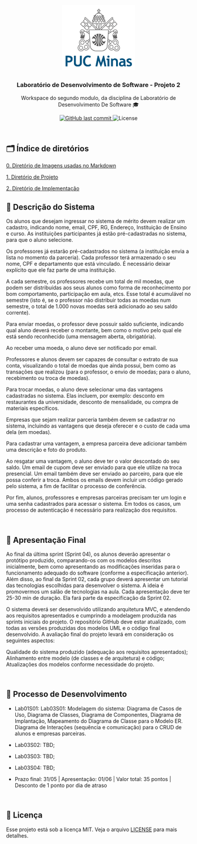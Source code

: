 <h1 align="center">
    <img alt="PUC" src=".github/logoPUC.png" width="200px" />
</h1>

<h3 align="center">
  Laboratório de Desenvolvimento de Software - Projeto 2
</h3>

<p align="center">Workspace do segundo modulo, da disciplina de Laboratório de Desenvolvimento De Software 🎓</p>

<p align="center">
  <a href="https://github.com/lucasABLima/LDS-Lab03/commits/main">
    <img alt="GitHub last commit" src="https://img.shields.io/github/last-commit/lucasABLima/LDS-Lab03">
  </a>

  <img alt="License" src="https://img.shields.io/badge/license-MIT-%2304D361">	
	
</p>
<br/>

## :card_index_dividers: Índice de diretórios

[0. Diretório de Imagens usadas no Markdown](https://github.com/guilhermejulio/LDS-Lab02/tree/main/.github)

[1. Diretório de Projeto ](https://github.com/guilhermejulio/LDS-Lab02/tree/main/projects)

[2. Diretório de Implementação ](https://github.com/guilhermejulio/LDS-Lab02/tree/main/implementation)

## 🚀 Descrição do Sistema

<p align="center">

Os alunos que desejam ingressar no sistema de mérito devem realizar um cadastro, indicando nome, email, CPF, RG, Endereço, Instituição de Ensino e curso. As instituições participantes já estão pré-cadastradas no sistema, para que o aluno selecione.

Os professores já estarão pré-cadastrados no sistema (a instituição envia a lista no momento da parceria). Cada professor terá armazenado o seu nome, CPF e departamento que está vinculado. É necessário deixar explícito que ele faz parte de uma instituição.

A cada semestre, os professores recebe um total de mil moedas, que podem ser distribuídas aos seus alunos como forma de reconhecimento por bom comportamento, participação em aula, etcs. Esse total é acumulável no semestre (isto é, se o professor não distribuir todas as moedas num semestre, o total de 1.000 novas moedas será adicionado ao seu saldo corrente).

Para enviar moedas, o professor deve possuir saldo suficiente, indicando qual aluno deverá receber o montante, bem como o motivo pelo qual ele está sendo reconhecido (uma mensagem aberta, obrigatória).

Ao receber uma moeda, o aluno deve ser notificado por email. 

Professores e alunos devem ser capazes de consultar o extrato de sua conta, visualizando o total de moedas que ainda possui, bem como as transações que realizou (para o professor, o envio de moedas; para o aluno, recebimento ou troca de moedas).

Para trocar moedas, o aluno deve selecionar uma das vantagens cadastradas no sistema. Elas incluem, por exemplo: desconto em restaurantes da universidade, desconto de mensalidade, ou compra de materiais específicos.

Empresas que sejam realizar parceria também devem se cadastrar no sistema, incluindo as vantagens que deseja oferecer e o custo de cada uma dela (em moedas).

Para cadastrar uma vantagem, a empresa parceira deve adicionar também uma descrição e foto do produto.

Ao resgatar uma vantagem, o aluno deve ter o valor descontado do seu saldo. Um email de cupom deve ser enviado para que ele utilize na troca presencial. Um email também deve ser enviado ao parceiro, para que ele possa conferir a troca. Ambos os emails devem incluir um código gerado pelo sistema, a fim de facilitar o processo de conferência.

Por fim, alunos, professores e empresas parceiras precisam ter um login e uma senha cadastrados para acessar o sistema. Em todos os casos, um processo de autenticação é necessário para realização dos requisitos.

</p>
<br/>
   
## 📃️ Apresentação Final

<p>

Ao final da última sprint (Sprint 04), os alunos deverão apresentar o protótipo produzido, comparando-os com os modelos descritos inicialmente, bem como apresentando as modificações inseridas para o funcionamento adequado do software (conforme a especificação anterior). Além disso, ao final da Sprint 02, cada grupo deverá apresentar um tutorial das tecnologias escolhidas para desenvolver o sistema. A ideia é promovermos um salão de tecnologias na aula. Cada apresentação deve ter 25-30 min de duração. Ela fará parte da especificação da Sprint 02.

O sistema deverá ser desenvolvido utilizando arquitetura MVC, e atendendo aos requisitos apresentados e cumprindo a modelagem produzida nas sprints iniciais do projeto. O repositório GitHub deve estar atualizado, com todas as versões produzidas dos modelos UML e o código final desenvolvido. A avaliação final do projeto levará em consideração os seguintes aspectos:

Qualidade do sistema produzido (adequação aos requisitos apresentados);
Alinhamento entre modelo (de classes e de arquitetura) e código;
Atualizações dos modelos conforme necessidade do projeto.

</p>
<br/>

## 📍️ Processo de Desenvolvimento

<p>

- Lab01S01: Lab03S01: Modelagem do sistema: Diagrama de Casos de Uso, Diagrama de Classes, Diagrama de Componentes, Diagrama de Implantação, Mapeamento do Diagrama de Classe para o Modelo ER. Diagrama de Interações (sequência e comunicação) para o CRUD de alunos e empresas parceiras.

- Lab03S02: TBD;

- Lab03S03: TBD;

- Lab03S04: TBD;

- Prazo final: 31/05 | Apresentação: 01/06 | Valor total: 35 pontos | Desconto de 1 ponto por dia de atraso

</p>
<br/>

## :memo: Licença

Esse projeto está sob a licença MIT. Veja o arquivo [LICENSE](LICENSE) para mais detalhes.

